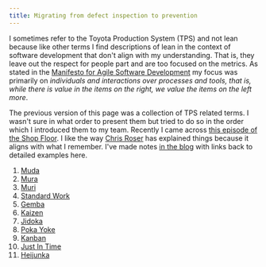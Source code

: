 ```yaml
---
title: Migrating from defect inspection to prevention
---
```


I sometimes refer to the Toyota Production System (TPS) and not lean because like other terms I find descriptions of lean in the context of software development that don't align with my understanding. 
That is, they leave out the respect for people part and are too focused on the metrics. 
As stated in the [Manifesto for Agile Software Development][1] my focus was primarily on *individuals and interactions over processes and tools, that is, while there is value in the items on the right, we value the items on the left more*.

The previous version of this page was a collection of TPS related terms.
I wasn't sure in what order to present them but tried to do so in the order which I introduced them to my team.
Recently I came across [this episode of the Shop Floor][2].
I like the way [Chris Roser][3] has explained things because it aligns with what I remember.
I've made notes [in the blog][4] with links back to detailed examples here.

1. [Muda][5]
2. [Mura][6]
3. [Muri][7]
4. [Standard Work][8]
5. [Gemba][9]
6. [Kaizen][10]
7. [Jidoka][11]
8. [Poka Yoke][12]
9. [Kanban][13]
10. [Just In Time][14]
11. [Heijunka][15]

[1]: https://agilemanifesto.org/
[2]: https://open.spotify.com/episode/14Nbr9nPnIhBYsYlXJY3xI
[3]: https://www.allaboutlean.com/christoph-roser/
[4]: /sheepdogblog/shop-floor/2025/07/24/creating-pull-in-your-factory
[5]: muda
[6]: mura
[7]: muri
[8]: standardized-work
[9]: gemba
[10]: kaizen
[11]: jidoka
[12]: poka-yoke
[13]: kanban
[14]: just-in-time
[15]: heijunka